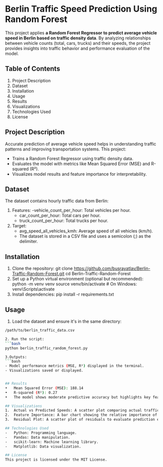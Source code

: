 # Berlin Traffic Speed Prediction Using Random Forest

This project applies **a Random Forest Regressor to predict average vehicle speed in Berlin based on traffic density data**. By analyzing relationships between vehicle counts (total, cars, trucks) and their speeds, the project provides insights into traffic behavior and performance evaluation of the model.
 
## Table of Contents
1.	Project Description
2.	Dataset
3.	Installation
4.	Usage
5.	Results
6.	Visualizations
7.	Technologies Used
8.	License
 
## Project Description

Accurate prediction of average vehicle speed helps in understanding traffic patterns and improving transportation systems. This project:
-	Trains a Random Forest Regressor using traffic density data.
-	Evaluates the model with metrics like Mean Squared Error (MSE) and R-squared (R²).
-	Visualizes model results and feature importance for interpretability.
 
## Dataset

The dataset contains hourly traffic data from Berlin:
1. Features:
   -vehicle_count_per_hour: Total vehicles per hour.
   - car_count_per_hour: Total cars per hour.
   - truck_count_per_hour: Total trucks per hour.
2. Target:
   - avg_speed_all_vehicles_kmh: Average speed of all vehicles (km/h).
   - The dataset is stored in a CSV file and uses a semicolon (;) as the delimiter.
 
## Installation
1.	Clone the repository:
git clone https://github.com/busrayatlav/Berlin-Traffic-Random-Forest.git
cd Berlin-Traffic-Random-Forest
2.	Set up a Python virtual environment (optional but recommended):
python -m venv venv
source venv/bin/activate  # On Windows: venv\Scripts\activate
3.	Install dependencies:
pip install -r requirements.txt
 
## Usage
1.	Load the dataset and ensure it's in the same directory:
   ```bash
   /path/to/berlin_traffic_data.csv

2. Run the script:
  ```bash
  python berlin_traffic_random_forest.py

3.Outputs:
  ```bash
  -	Model performance metrics (MSE, R²) displayed in the terminal.
  -	Visualizations saved or displayed.


## Results
•	Mean Squared Error (MSE): 188.14
•	R-squared (R²): 0.27
•	The model shows moderate predictive accuracy but highlights key features influencing average speed.
 
## Visualizations
1.	Actual vs Predicted Speeds: A scatter plot comparing actual traffic speeds to model predictions. 
2.	Feature Importance: A bar chart showing the relative importance of input features. 
3.	Residual Plot: A scatter plot of residuals to evaluate prediction errors. 
 
## Technologies Used
-	Python: Programming language.
-	Pandas: Data manipulation.
-	scikit-learn: Machine learning library.
-	Matplotlib: Data visualization.
 
## License
This project is licensed under the MIT License.
